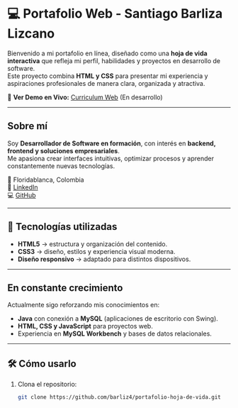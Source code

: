 # 💻 Portafolio Web - Santiago Barliza Lizcano

Bienvenido a mi portafolio en línea, diseñado como una **hoja de vida interactiva** que refleja mi perfil, habilidades y proyectos en desarrollo de software.  
Este proyecto combina **HTML y CSS** para presentar mi experiencia y aspiraciones profesionales de manera clara, organizada y atractiva.  

🔗 **Ver Demo en Vivo:** [Curriculum Web](https://barliz4.github.io/Curriculum/) (En desarrollo)

---

## Sobre mí
Soy **Desarrollador de Software en formación**, con interés en **backend, frontend y soluciones empresariales**.  
Me apasiona crear interfaces intuitivas, optimizar procesos y aprender constantemente nuevas tecnologías.

📍 Floridablanca, Colombia  
🔗 [LinkedIn](https://www.linkedin.com/in/santiago-barliza-72a045370/)  
💻 [GitHub](https://github.com/barliz4)

---

## 🚀 Tecnologías utilizadas
- **HTML5** → estructura y organización del contenido.  
- **CSS3** → diseño, estilos y experiencia visual moderna.  
- **Diseño responsivo** → adaptado para distintos dispositivos.  

---

## En constante crecimiento
Actualmente sigo reforzando mis conocimientos en:  
- **Java** con conexión a **MySQL** (aplicaciones de escritorio con Swing).  
- **HTML, CSS y JavaScript** para proyectos web.  
- Experiencia en **MySQL Workbench** y bases de datos relacionales.  

---

## 🛠️ Cómo usarlo
1. Clona el repositorio:
   ```bash
   git clone https://github.com/barliz4/portafolio-hoja-de-vida.git
